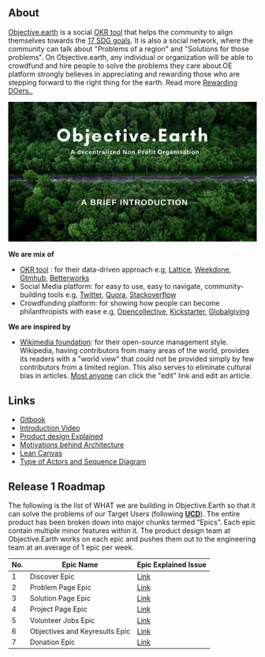 ## About

[Objective.earth](http://objective.earth/) is a social [OKR tool](https://www.g2.com/categories/objectives-and-key-results-okr) that helps the community to align themselves towards the [17 SDG goals](https://sdgs.un.org/goals). It is also a social network, where the community can talk about "Problems of a region" and "Solutions for those problems". On Objective.earth, any individual or organization will be able to crowdfund and hire people to solve the problems they care about.OE platform strongly believes in appreciating and rewarding those who are stepping forward to the right thing for the earth. Read more [Rewarding DOers..](https://www.objective.earth/whys/rewarding-doers)

[![](https://github.com/Objective-Earth/product-design/blob/main/introduction%20video.png)](https://youtu.be/ySR6TO5KY_o)

**We are mix of** 

-   [OKR tool](https://www.g2.com/categories/objectives-and-key-results-okr) : for their data-driven approach e.g, [Lattice](https://lattice.com/), [Weekdone](https://weekdone.com/okr), [Gtmhub](https://gtmhub.com/), [Betterworks](https://www.betterworks.com/)
-   Social Media platform: for easy to use, easy to navigate, community-building tools e.g, [Twitter](https://twitter.com/explore), [Quora](https://www.quora.com/), [Stackoverflow](https://stackoverflow.com/)
-   Crowdfunding platform: for showing how people can become philanthropists with ease e.g, [Opencollective](https://opencollective.com/), [Kickstarter](https://www.kickstarter.com/?ref=nav), [Globalgiving](https://www.globalgiving.org/)

**We are inspired by** 

-   [Wikimedia foundation](https://en.wikipedia.org/wiki/Help:Editing): for their open-source management style. Wikipedia, having contributors from many areas of the world, provides its readers with a "world view" that could not be provided simply by few contributors from a limited region. This also serves to eliminate cultural bias in articles. [Most anyone](https://en.wikipedia.org/wiki/Wikipedia:IP_editors_are_human_too) can click the "edit" link and edit an article.


## Links

-   [Gitbook](https://www.objective.earth/)
-   [Introduction Video](https://www.youtube.com/watch?v=ySR6TO5KY_o)
-   [Product design Explained](https://www.youtube.com/watch?v=Sp6isESE4nA)
-   [Motivations behind Architecture](https://smartercodes.sharepoint.com/sites/Objective.Earth/Shared%20Documents/Architecture/Recordings/Motivations%20of%20Architecture%20in%20OE-20220225_120649-Meeting%20Recording.mp4?web=1)
-   [Lean Canvas](https://www.figma.com/file/wa6HEk7nhA5xKHb6a6iStg/lean-canvas?node-id=19%3A37)
-   [Type of Actors and Sequence Diagram](https://www.notion.so/smartercodes/Actors-and-Sequence-Diagram-850eae0b4c344ff9b692d6458b977003)

## Release 1 Roadmap

The following is the list of WHAT we are building in Objective.Earth so that it can solve the problems of our Target Users (following **[UCD](https://www.interaction-design.org/literature/topics/user-centered-design)**). The entire product has been broken down into major chunks termed “Epics”. Each epic contain multiple minor features within it. The product design team at Objective.Earth works on each epic and pushes them out to the engineering team at an average of 1 epic per week. 

|  **No.** | **Epic Name** | **Epic Explained Issue**
|--|--|--
| 1 | Discover Epic | [Link](https://github.com/Objective-Earth/product-design/issues/70)
|  2 | Problem Page Epic| [Link](https://github.com/Objective-Earth/product-design/issues/71)
|  3 | Solution Page Epic| [Link](https://github.com/Objective-Earth/product-design/issues/72)
|  4 | Project Page Epic| [Link](https://github.com/Objective-Earth/product-design/issues/73)
|  5 | Volunteer Jobs Epic | [Link](https://github.com/Objective-Earth/product-design/issues/74)
|  6 | Objectives and Keyresults Epic| [Link](https://github.com/Objective-Earth/product-design/issues/75)
|  7| Donation Epic | [Link](https://github.com/Objective-Earth/product-design/issues/76)

